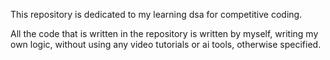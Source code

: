 This repository is dedicated to my learning dsa for competitive coding. 

All the code that is written in the repository is written by myself, writing my own logic, without using any video tutorials or ai tools, otherwise specified. 

